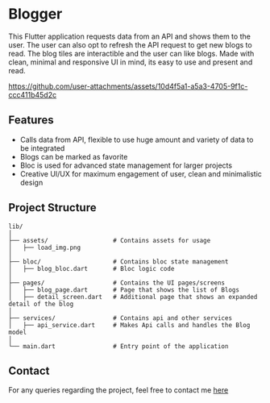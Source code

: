 # Blogger

This Flutter application requests data from an API and shows them to the user. The user can also opt to refresh the API request to get new blogs to read. The blog tiles are interactible and the user can like blogs. Made with clean, minimal and responsive UI in mind, its easy to use and present and read.

https://github.com/user-attachments/assets/10d4f5a1-a5a3-4705-9f1c-ccc411b45d2c

## Features
- Calls data from API, flexible to use huge amount and variety of data to be integrated
- Blogs can be marked as favorite
- Bloc is used for advanced state management for larger projects
- Creative UI/UX for maximum engagement of user, clean and minimalistic design

## Project Structure

```
lib/
│
├── assets/                  # Contains assets for usage
│   ├── load_img.png         
│
├── bloc/                    # Contains bloc state management
│   ├── blog_bloc.dart       # Bloc logic code
│
├── pages/                   # Contains the UI pages/screens
│   ├── blog_page.dart       # Page that shows the list of Blogs
│   ├── detail_screen.dart   # Additional page that shows an expanded detail of the blog
│
├── services/                # Contains api and other services
│   ├── api_service.dart     # Makes Api calls and handles the Blog model
│
└── main.dart                # Entry point of the application
```

## Contact
For any queries regarding the project, feel free to contact me [here](mailto:avigyandas123@gmail.com?subject=[GitHub]%20Source%20Avigyan%20Das)
